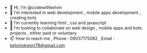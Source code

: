 - 👋 Hi, I’m @codewithkelvin
- 👀 I’m interested in web development , mobile apps development , creating bots 
- 🌱 I’m currently learning html , css and javascript
- 💞️ I’m looking to collaborate on web design , mobile apps and bots projects , either paid or voluntary
- 📫 How to reach me , Phone : 09037175082 , Email : kelvinokwori78@gmail.com

<!---
codewithkelvin/codewithkelvin is a ✨ special ✨ repository because its `README.md` (this file) appears on your GitHub profile.
You can click the Preview link to take a look at your changes.
--->

